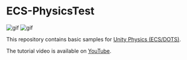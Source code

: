 # ECS-PhysicsTest

![gif](https://github.com/keijiro/ECS-PhysicsTest/assets/343936/c9dc6624-c355-4fb6-b96d-446d3245db01)
![gif](https://github.com/keijiro/ECS-PhysicsTest/assets/343936/fded3a5c-7ad9-4ff0-ba20-59c196973ca5)

This repository contains basic samples for [Unity Physics (ECS/DOTS)](https://docs.unity3d.com/Packages/com.unity.physics@latest).

The tutorial video is available on [YouTube](https://www.youtube.com/watch?v=TZMB3jKnJuQ).
